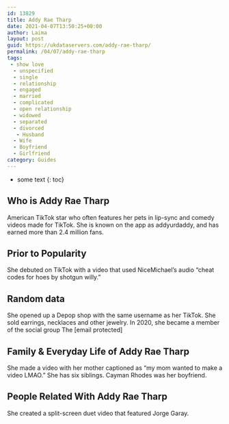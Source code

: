 ```yaml
---
id: 13829
title: Addy Rae Tharp
date: 2021-04-07T13:50:25+00:00
author: Laima
layout: post
guid: https://ukdataservers.com/addy-rae-tharp/
permalink: /04/07/addy-rae-tharp
tags:
 - show love
  - unspecified
  - single
  - relationship
  - engaged
  - married
  - complicated
  - open relationship
  - widowed
  - separated
  - divorced
   - Husband
  - Wife
  - Boyfriend
  - Girlfriend
category: Guides
---
```


* some text
{: toc}


## Who is Addy Rae Tharp
                  
                  
                  
American TikTok star who often features her pets in lip-sync and comedy videos made for TikTok. She is known on the app as addyurdaddy, and has earned more than 2.4 million fans. 
                  
              
            
              
            
                
                
                
## Prior to Popularity
                  
                  
                  
She debuted on TikTok with a video that used NiceMichael&#8217;s audio &#8220;cheat codes for hoes by shotgun willy.&#8221; 
                  
              
            
              
            
                
                
                
## Random data
                  
                  
                  
She opened up a Depop shop with the same username as her TikTok. She sold earrings, necklaces and other jewelry. In 2020, she became a member of the social group The [email protected] 
                  
              
            
              
            
                
                
                
## Family & Everyday Life of Addy Rae Tharp
                  
                  
                  
She made a video with her mother captioned as &#8220;my mom wanted to make a video LMAO.&#8221; She has six siblings. Cayman Rhodes was her boyfriend.
                  
              
            
              
            
                
                
                
## People Related With Addy Rae Tharp
                  
                  
                  
She created a split-screen duet video that featured Jorge Garay.
                  
              
            
              
            
                
              
            
              
              
            
            
              
            
          
          
          